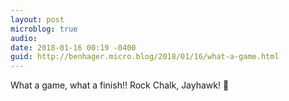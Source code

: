 ```yaml
---
layout: post
microblog: true
audio: 
date: 2018-01-16 00:19 -0400
guid: http://benhager.micro.blog/2018/01/16/what-a-game.html
---
```

What a game, what a finish!! Rock Chalk, Jayhawk! 🏀
